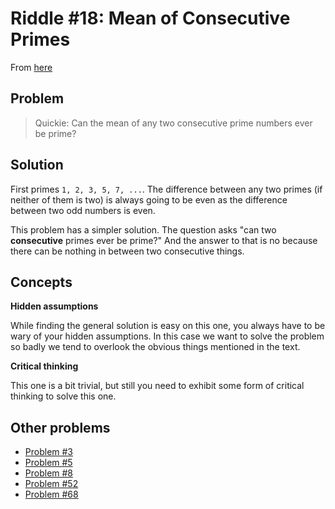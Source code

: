 # Riddle #18: Mean of Consecutive Primes

From [here](http://puzzles.nigelcoldwell.co.uk/)

## Problem

>Quickie: Can the mean of any two consecutive prime numbers ever be prime?

## Solution

First primes `1, 2, 3, 5, 7, ...`. The difference between any two primes (if neither of them is two) is always going to be even as the difference between two odd numbers is even. 

This problem has a simpler solution. The question asks "can two
**consecutive** primes ever be prime?" And the answer to that is no because
there can be nothing in between two consecutive things.

## Concepts

**Hidden assumptions** 

While finding the general solution is easy on this one, you always have to be wary of your hidden assumptions. In this case we want to solve the problem so badly we tend to overlook the obvious things mentioned in the text. 

**Critical thinking**

This one is a bit trivial, but still you need to exhibit some form of critical thinking to solve this one. 


## Other problems

* [Problem #3](2020-01-27_riddle-03-bug.md)
* [Problem #5](2020-01-27_riddle-05-clock.md)
* [Problem #8](2020-01-30_riddle-08-prime.md)
* [Problem #52](2020-01-27_riddle-52-socks.md)
* [Problem #68](2020-01-27_riddle-68-red-blue.md)